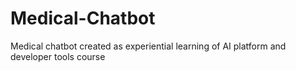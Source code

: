 # Medical-Chatbot
Medical chatbot created as experiential learning of AI platform and developer tools course
